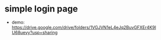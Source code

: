 # simple login page
 - demo: https://drive.google.com/drive/folders/1VGJVN1eL4eJq2BuvGFXEr4K9lU68uevy?usp=sharing

